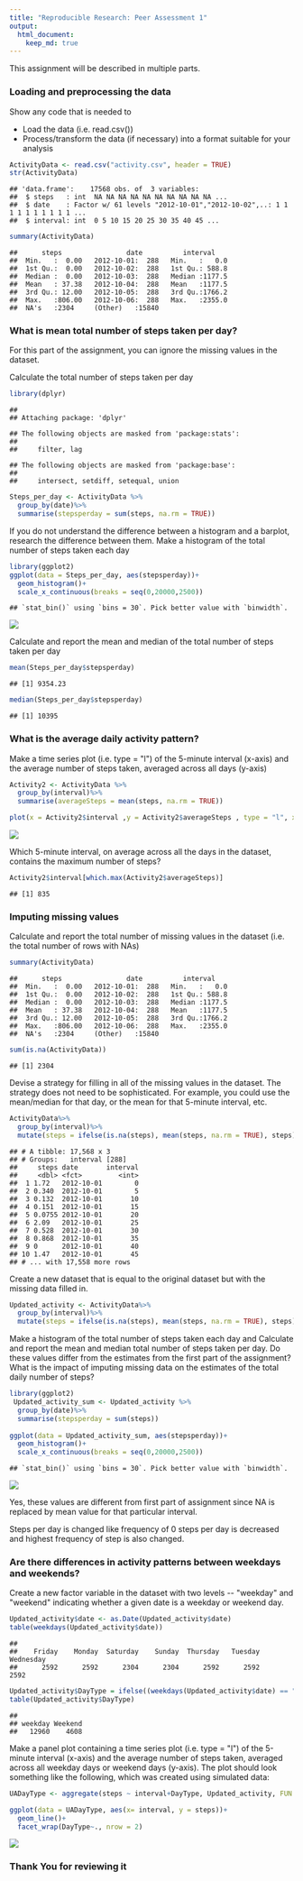 ```yaml
---
title: "Reproducible Research: Peer Assessment 1"
output: 
  html_document:
    keep_md: true
---
```


This assignment will be described in multiple parts.

### Loading and preprocessing the data

Show any code that is needed to

* Load the data (i.e. read.csv())
* Process/transform the data (if necessary) into a format suitable for your analysis




```r
ActivityData <- read.csv("activity.csv", header = TRUE)
str(ActivityData)
```

```
## 'data.frame':	17568 obs. of  3 variables:
##  $ steps   : int  NA NA NA NA NA NA NA NA NA NA ...
##  $ date    : Factor w/ 61 levels "2012-10-01","2012-10-02",..: 1 1 1 1 1 1 1 1 1 1 ...
##  $ interval: int  0 5 10 15 20 25 30 35 40 45 ...
```

```r
summary(ActivityData)
```

```
##      steps                date          interval     
##  Min.   :  0.00   2012-10-01:  288   Min.   :   0.0  
##  1st Qu.:  0.00   2012-10-02:  288   1st Qu.: 588.8  
##  Median :  0.00   2012-10-03:  288   Median :1177.5  
##  Mean   : 37.38   2012-10-04:  288   Mean   :1177.5  
##  3rd Qu.: 12.00   2012-10-05:  288   3rd Qu.:1766.2  
##  Max.   :806.00   2012-10-06:  288   Max.   :2355.0  
##  NA's   :2304     (Other)   :15840
```

### What is mean total number of steps taken per day?
For this part of the assignment, you can ignore the missing values in the dataset.

Calculate the total number of steps taken per day


```r
library(dplyr)
```

```
## 
## Attaching package: 'dplyr'
```

```
## The following objects are masked from 'package:stats':
## 
##     filter, lag
```

```
## The following objects are masked from 'package:base':
## 
##     intersect, setdiff, setequal, union
```

```r
Steps_per_day <- ActivityData %>%
  group_by(date)%>%
  summarise(stepsperday = sum(steps, na.rm = TRUE))
```

If you do not understand the difference between a histogram and a barplot, research the difference between them. Make a histogram of the total number of steps taken each day


```r
library(ggplot2)
ggplot(data = Steps_per_day, aes(stepsperday))+
  geom_histogram()+
  scale_x_continuous(breaks = seq(0,20000,2500))
```

```
## `stat_bin()` using `bins = 30`. Pick better value with `binwidth`.
```

![](PA1_template_files/figure-html/unnamed-chunk-4-1.png)<!-- -->

Calculate and report the mean and median of the total number of steps taken per day


```r
mean(Steps_per_day$stepsperday)
```

```
## [1] 9354.23
```

```r
median(Steps_per_day$stepsperday)
```

```
## [1] 10395
```

### What is the average daily activity pattern?

Make a time series plot (i.e. type = "l") of the 5-minute interval (x-axis) and the average number of steps taken, averaged across all days (y-axis)


```r
Activity2 <- ActivityData %>%
  group_by(interval)%>%
  summarise(averageSteps = mean(steps, na.rm = TRUE))

plot(x = Activity2$interval ,y = Activity2$averageSteps , type = "l", xlab = "interval across all day",ylab = "Average steps across all day")
```

![](PA1_template_files/figure-html/unnamed-chunk-6-1.png)<!-- -->

Which 5-minute interval, on average across all the days in the dataset, contains the maximum number of steps?


```r
Activity2$interval[which.max(Activity2$averageSteps)]
```

```
## [1] 835
```

### Imputing missing values

Calculate and report the total number of missing values in the dataset (i.e. the total number of rows with NAs)


```r
summary(ActivityData)
```

```
##      steps                date          interval     
##  Min.   :  0.00   2012-10-01:  288   Min.   :   0.0  
##  1st Qu.:  0.00   2012-10-02:  288   1st Qu.: 588.8  
##  Median :  0.00   2012-10-03:  288   Median :1177.5  
##  Mean   : 37.38   2012-10-04:  288   Mean   :1177.5  
##  3rd Qu.: 12.00   2012-10-05:  288   3rd Qu.:1766.2  
##  Max.   :806.00   2012-10-06:  288   Max.   :2355.0  
##  NA's   :2304     (Other)   :15840
```

```r
sum(is.na(ActivityData))
```

```
## [1] 2304
```

Devise a strategy for filling in all of the missing values in the dataset. The strategy does not need to be sophisticated. For example, you could use the mean/median for that day, or the mean for that 5-minute interval, etc.


```r
ActivityData%>%
  group_by(interval)%>%
  mutate(steps = ifelse(is.na(steps), mean(steps, na.rm = TRUE), steps))
```

```
## # A tibble: 17,568 x 3
## # Groups:   interval [288]
##     steps date       interval
##     <dbl> <fct>         <int>
##  1 1.72   2012-10-01        0
##  2 0.340  2012-10-01        5
##  3 0.132  2012-10-01       10
##  4 0.151  2012-10-01       15
##  5 0.0755 2012-10-01       20
##  6 2.09   2012-10-01       25
##  7 0.528  2012-10-01       30
##  8 0.868  2012-10-01       35
##  9 0      2012-10-01       40
## 10 1.47   2012-10-01       45
## # ... with 17,558 more rows
```

Create a new dataset that is equal to the original dataset but with the missing data filled in.


```r
Updated_activity <- ActivityData%>%
  group_by(interval)%>%
  mutate(steps = ifelse(is.na(steps), mean(steps, na.rm = TRUE), steps))
```

Make a histogram of the total number of steps taken each day and Calculate and report the mean and median total number of steps taken per day. Do these values differ from the estimates from the first part of the assignment? What is the impact of imputing missing data on the estimates of the total daily number of steps?


```r
library(ggplot2)
 Updated_activity_sum <- Updated_activity %>%
  group_by(date)%>%
  summarise(stepsperday = sum(steps))
 
ggplot(data = Updated_activity_sum, aes(stepsperday))+
  geom_histogram()+
  scale_x_continuous(breaks = seq(0,20000,2500))
```

```
## `stat_bin()` using `bins = 30`. Pick better value with `binwidth`.
```

![](PA1_template_files/figure-html/unnamed-chunk-11-1.png)<!-- -->


Yes, these values are different from first part of assignment since NA is replaced by mean value for that particular interval.

Steps per day is changed like frequency of 0 steps per day is decreased and highest frequency of step is also changed.

### Are there differences in activity patterns between weekdays and weekends?

Create a new factor variable in the dataset with two levels -- "weekday" and "weekend" indicating whether a given date is a weekday or weekend day.


```r
Updated_activity$date <- as.Date(Updated_activity$date)
table(weekdays(Updated_activity$date))
```

```
## 
##    Friday    Monday  Saturday    Sunday  Thursday   Tuesday Wednesday 
##      2592      2592      2304      2304      2592      2592      2592
```

```r
Updated_activity$DayType = ifelse((weekdays(Updated_activity$date) == "Saturday")|(weekdays(Updated_activity$date) == "Sunday") , "Weekend","weekday")
table(Updated_activity$DayType)
```

```
## 
## weekday Weekend 
##   12960    4608
```

Make a panel plot containing a time series plot (i.e. type = "l") of the 5-minute interval (x-axis) and the average number of steps taken, averaged across all weekday days or weekend days (y-axis). The plot should look something like the following, which was created using simulated data:


```r
UADayType <- aggregate(steps ~ interval+DayType, Updated_activity, FUN = mean)

ggplot(data = UADayType, aes(x= interval, y = steps))+
  geom_line()+
  facet_wrap(DayType~., nrow = 2)
```

![](PA1_template_files/figure-html/unnamed-chunk-13-1.png)<!-- -->

### Thank You for reviewing it
